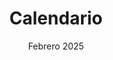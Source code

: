 ---
title: Calendario
featured: false
description: Calendario con funcionalidades básicas para la gestión de eventos.
image: /calendar.png
date: Febrero 2025
technologies:
  - name: React
    iconLight: /icons/React_light.svg
    iconDark: /icons/React_dark.svg
  - name: Node.js
    icon: /icons/nodejs.svg
  - name: Express.js
    iconLight: /icons/Express.js_light.svg
    iconDark: /icons/Express.js_dark.svg
  - name: MongoDB
    icon: /icons/mongodb.svg
url:
    github: https://github.com/CrisCantero15/calendar-app
---